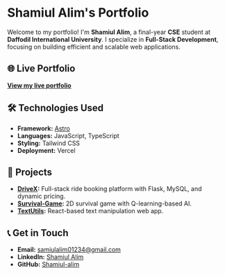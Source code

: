 # Shamiul Alim's Portfolio

Welcome to my portfolio! I'm **Shamiul Alim**, a final-year **CSE** student at **Daffodil International University**. I specialize in **Full-Stack Development**, focusing on building efficient and scalable web applications.

## 🌐 Live Portfolio  
[**View my live portfolio**](https://my-portfolio-alpha-ruddy-55.vercel.app/)

## 🛠️ Technologies Used
- **Framework:** [Astro](https://astro.build/)
- **Languages:** JavaScript, TypeScript
- **Styling:** Tailwind CSS
- **Deployment:** Vercel

## 📂 Projects
- **[DriveX](https://github.com/Shamiul-alim/DriveX.git):** Full-stack ride booking platform with Flask, MySQL, and dynamic pricing.
- **[Survival-Game](https://github.com/Shamiul-alim/Survival-Game.git):** 2D survival game with Q-learning-based AI.
- **[TextUtils](https://github.com/Shamiul-alim/TextUtils.git):** React-based text manipulation web app.

## 📞 Get in Touch  
- **Email:** [samiulalim01234@gmail.com](mailto:samiulalim01234@gmail.com)
- **LinkedIn:** [Shamiul Alim](https://www.linkedin.com/in/shamiul-alim-96bb6b247)
- **GitHub:** [Shamiul-alim](https://github.com/Shamiul-alim)

